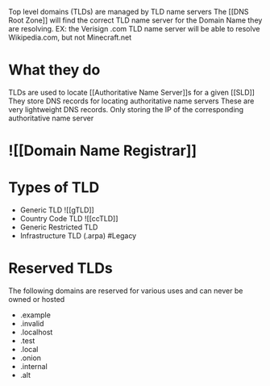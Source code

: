Top level domains (TLDs) are managed by TLD name servers
	The [[DNS Root Zone]] will find the correct TLD name server for the Domain Name they are resolving.
	EX: the Verisign .com TLD name server will be able to resolve Wikipedia.com, but not Minecraft.net

# What they do
TLDs are used to locate [[Authoritative Name Server]]s for a given [[SLD]]
They store DNS records for locating authoritative name servers
	These are very lightweight DNS records. Only storing the IP of the corresponding authoritative name server
# ![[Domain Name Registrar]]


# Types of TLD
- Generic TLD ![[gTLD]] 
- Country Code TLD ![[ccTLD]]
- Generic Restricted TLD
- Infrastructure TLD (.arpa) #Legacy 

# Reserved TLDs
The following domains are reserved for various uses and can never be owned or hosted
- .example
- .invalid
- .localhost
- .test
- .local
- .onion
- .internal
- .alt

